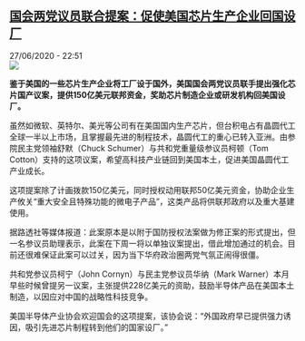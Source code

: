 <!--1593294974000-->
[国会两党议员联合提案：促使美国芯片生产企业回国设厂](http://www.rfi.fr//cn/%E4%B8%AD%E5%9B%BD/20200627-%E5%9B%BD%E4%BC%9A%E4%B8%A4%E5%85%9A%E8%AE%AE%E5%91%98%E8%81%94%E5%90%88%E6%8F%90%E6%A1%88-%E4%BF%83%E4%BD%BF%E7%BE%8E%E5%9B%BD%E8%8A%AF%E7%89%87%E7%94%9F%E4%BA%A7%E4%BC%81%E4%B8%9A%E5%9B%9E%E5%9B%BD%E8%AE%BE%E5%8E%82)
------

<div>27/06/2020 - 22:51</div><img src="https://s.rfi.fr/media/display/a286328c-2764-11ea-a4e1-005056a964fe/w:310/p:16x9/2019-10-31t201123z_1321623839_rc1aa6988780_rtrmadp_3_usa-trump-impeachment.jpg"><p><strong>鉴于美国的一些芯片生产企业将工厂设于国外，美国国会两党议员联手提出强化芯片国产议案，提供150亿美元联邦资金，奖助芯片制造企业或研发机构回美国设厂。</strong></p><div class="t-content__body u-clearfix"><div class="m-interstitial"></div><p>虽然如微软、英特尔、美光等公司有在美国国内生产芯片，但台积电占有晶圆代工全球一半以上市场，且掌握最先进的制程技术，晶圆代工的重心已转入亚洲。由参院民主党领袖舒默（Chuck Schumer）与共和党重量级参议员柯顿（Tom Cotton）支持的这项议案，希望高科技产业链回到美国本土，促进美国晶圆代工产业成长。</p><p>这项提案除了计画拨款150亿美元，同时授权动用联邦50亿美元资金，协助企业生产攸关“重大安全且特殊功能的微电子产品”，这类产品将供联邦政府以及重大基建使用。</p><p>据路透社等媒体报道：此案原本是以附于国防授权法案做为修正案的形式提出，但一名参议员助理表示，此案在下周一将以单独议案提出，借此增加通过的机会。目前还很难保证此案可以过关，因为当下华府政治圈两党气氛正闹得很僵。</p><p>共和党参议员柯宁（John Cornyn）与民主党参议员华纳（Mark Warner）本月早些时候曾提另一议案，主张提供228亿美元的资助，鼓励半导体产品在美国本土制造，以因应对中国的战略性科技竞争。</p><p>美国半导体产业协会欢迎国会的这项提案，该协会说：“外国政府早已提供强力诱因，吸引先进芯片制程转到他们的国家设厂。”</p><p> </p><div class="o-self-promo o-self-promo--nl o-self-promo--hidden" data-selfpromo-newsletter></div><div class="o-self-promo o-self-promo--app o-self-promo--hidden" data-selfpromo-app></div></div>
